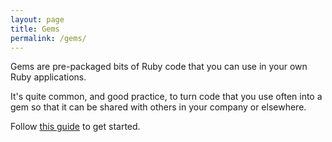 ```yaml
---
layout: page
title: Gems
permalink: /gems/
---
```


Gems are pre-packaged bits of Ruby code that you can use in your own Ruby applications.

It's quite common, and good practice, to turn code that you use often into a gem so that it can be shared with others in your company or elsewhere.

Follow [this guide](http://guides.rubygems.org/make-your-own-gem/) to get started.